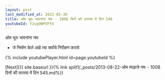 ```yaml
---
layout: post
last_modified_at: 2021-03-30
title: ओम भूतः भावनांना नमः - 1008 दिनों की तपस्या में दिन 546
youtubeId: fJvgOWPVFF4
---
```

 
 
 ओम भूतः भावनांना नमः  
 
 -  जे निर्माण केले आहे त्या सर्वांचे निरीक्षण करतो 
 
  
 
  
 
 
 
 
 
 


{% include youtubePlayer.html id=page.youtubeId %}
 
[Next]({{ site.baseurl }}{% link  split1/_posts/2013-08-22-ओम मंदहात्रे नमः - 1008 दिनों की तपस्या में दिन 545.md%})
 

